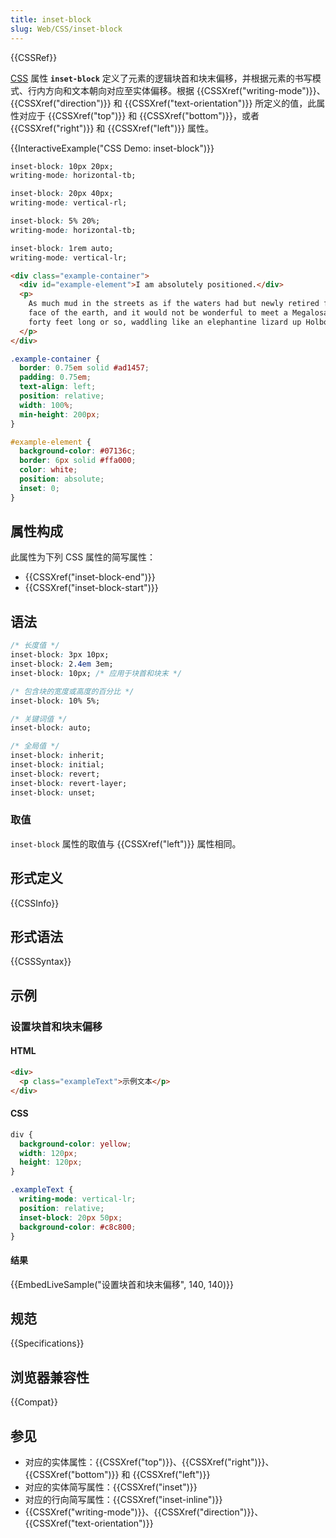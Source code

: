 ```yaml
---
title: inset-block
slug: Web/CSS/inset-block
---
```


{{CSSRef}}

[CSS](/zh-CN/docs/Web/CSS) 属性 **`inset-block`** 定义了元素的逻辑块首和块末偏移，并根据元素的书写模式、行内方向和文本朝向对应至实体偏移。根据 {{CSSXref("writing-mode")}}、{{CSSXref("direction")}} 和 {{CSSXref("text-orientation")}} 所定义的值，此属性对应于 {{CSSXref("top")}} 和 {{CSSXref("bottom")}}，或者 {{CSSXref("right")}} 和 {{CSSXref("left")}} 属性。

{{InteractiveExample("CSS Demo: inset-block")}}

```css interactive-example-choice
inset-block: 10px 20px;
writing-mode: horizontal-tb;
```

```css interactive-example-choice
inset-block: 20px 40px;
writing-mode: vertical-rl;
```

```css interactive-example-choice
inset-block: 5% 20%;
writing-mode: horizontal-tb;
```

```css interactive-example-choice
inset-block: 1rem auto;
writing-mode: vertical-lr;
```

```html interactive-example
<div class="example-container">
  <div id="example-element">I am absolutely positioned.</div>
  <p>
    As much mud in the streets as if the waters had but newly retired from the
    face of the earth, and it would not be wonderful to meet a Megalosaurus,
    forty feet long or so, waddling like an elephantine lizard up Holborn Hill.
  </p>
</div>
```

```css interactive-example
.example-container {
  border: 0.75em solid #ad1457;
  padding: 0.75em;
  text-align: left;
  position: relative;
  width: 100%;
  min-height: 200px;
}

#example-element {
  background-color: #07136c;
  border: 6px solid #ffa000;
  color: white;
  position: absolute;
  inset: 0;
}
```

## 属性构成

此属性为下列 CSS 属性的简写属性：

- {{CSSXref("inset-block-end")}}
- {{CSSXref("inset-block-start")}}

## 语法

```css
/* 长度值 */
inset-block: 3px 10px;
inset-block: 2.4em 3em;
inset-block: 10px; /* 应用于块首和块末 */

/* 包含块的宽度或高度的百分比 */
inset-block: 10% 5%;

/* 关键词值 */
inset-block: auto;

/* 全局值 */
inset-block: inherit;
inset-block: initial;
inset-block: revert;
inset-block: revert-layer;
inset-block: unset;
```

### 取值

`inset-block` 属性的取值与 {{CSSXref("left")}} 属性相同。

## 形式定义

{{CSSInfo}}

## 形式语法

{{CSSSyntax}}

## 示例

### 设置块首和块末偏移

#### HTML

```html
<div>
  <p class="exampleText">示例文本</p>
</div>
```

#### CSS

```css
div {
  background-color: yellow;
  width: 120px;
  height: 120px;
}

.exampleText {
  writing-mode: vertical-lr;
  position: relative;
  inset-block: 20px 50px;
  background-color: #c8c800;
}
```

#### 结果

{{EmbedLiveSample("设置块首和块末偏移", 140, 140)}}

## 规范

{{Specifications}}

## 浏览器兼容性

{{Compat}}

## 参见

- 对应的实体属性：{{CSSXref("top")}}、{{CSSXref("right")}}、{{CSSXref("bottom")}} 和 {{CSSXref("left")}}
- 对应的实体简写属性：{{CSSXref("inset")}}
- 对应的行向简写属性：{{CSSXref("inset-inline")}}
- {{CSSXref("writing-mode")}}、{{CSSXref("direction")}}、{{CSSXref("text-orientation")}}
